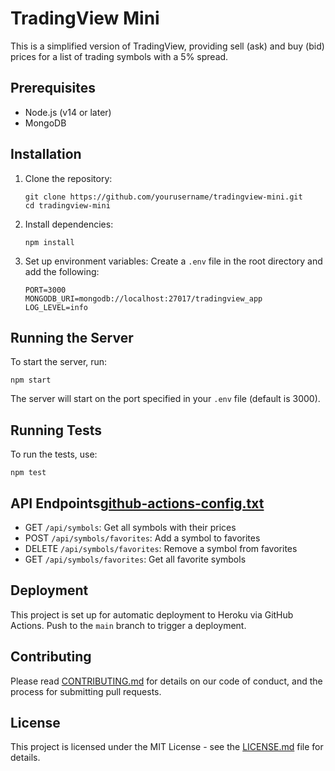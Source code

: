 # TradingView Mini

This is a simplified version of TradingView, providing sell (ask) and buy (bid) prices for a list of trading symbols with a 5% spread.

## Prerequisites

- Node.js (v14 or later)
- MongoDB

## Installation

1. Clone the repository:
   ```
   git clone https://github.com/yourusername/tradingview-mini.git
   cd tradingview-mini
   ```

2. Install dependencies:
   ```
   npm install
   ```

3. Set up environment variables:
   Create a `.env` file in the root directory and add the following:
   ```
   PORT=3000
   MONGODB_URI=mongodb://localhost:27017/tradingview_app
   LOG_LEVEL=info
   ```

## Running the Server

To start the server, run:

```
npm start
```

The server will start on the port specified in your `.env` file (default is 3000).

## Running Tests

To run the tests, use:

```
npm test
```

## API Endpoints[github-actions-config.txt](..%2F..%2FDownloads%2Fgithub-actions-config.txt)

- GET `/api/symbols`: Get all symbols with their prices
- POST `/api/symbols/favorites`: Add a symbol to favorites
- DELETE `/api/symbols/favorites`: Remove a symbol from favorites
- GET `/api/symbols/favorites`: Get all favorite symbols

## Deployment

This project is set up for automatic deployment to Heroku via GitHub Actions. Push to the `main` branch to trigger a deployment.

## Contributing

Please read [CONTRIBUTING.md](CONTRIBUTING.md) for details on our code of conduct, and the process for submitting pull requests.

## License

This project is licensed under the MIT License - see the [LICENSE.md](LICENSE.md) file for details.

